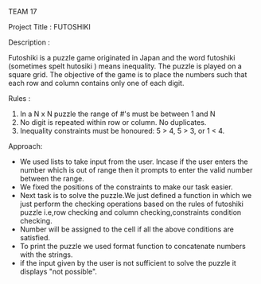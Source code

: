 TEAM 17

Project Title :  FUTOSHIKI

Description :

Futoshiki is a puzzle game originated in Japan and the word futoshiki (sometimes spelt hutosiki ) means inequality. The puzzle is played on a square grid. The objective of the game is to place the numbers such that each row and column contains only one of each digit.

Rules :

1. In a N x N puzzle the range of #'s must be between 1 and N 
2. No digit is repeated within row or column. No duplicates.
3. Inequality constraints must be honoured: 5 > 4, 5 > 3, or 1 < 4.

Approach:

- We used lists to take input from the user. Incase if the user enters the number which is out of range then it prompts to enter the valid number between the range.
- We fixed the positions of the constraints to make our task easier. 
- Next task is to solve the puzzle.We just defined a function in which we just perform the checking operations based on the rules of futoshiki puzzle i.e,row checking and column checking,constraints condition checking.
- Number will be assigned to the cell if all the above conditions are satisfied.
- To print the puzzle we used format function to concatenate numbers with the strings.
- if the input given by the user is not sufficient to solve the puzzle it displays "not possible".




 














